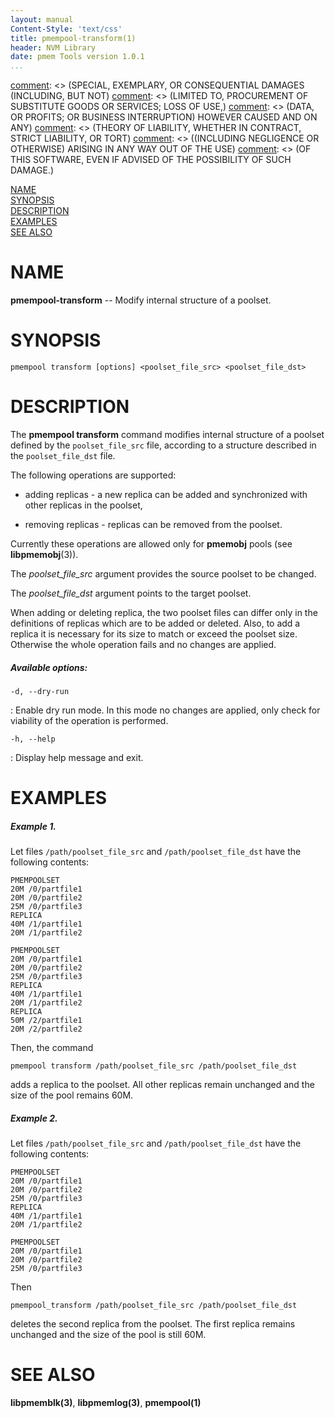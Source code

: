 ```yaml
---
layout: manual
Content-Style: 'text/css'
title: pmempool-transform(1)
header: NVM Library
date: pmem Tools version 1.0.1
...
```


[comment]: <> (Copyright 2016, Intel Corporation)

[comment]: <> (Redistribution and use in source and binary forms, with or without)
[comment]: <> (modification, are permitted provided that the following conditions)
[comment]: <> (are met:)
[comment]: <> (    * Redistributions of source code must retain the above copyright)
[comment]: <> (      notice, this list of conditions and the following disclaimer.)
[comment]: <> (    * Redistributions in binary form must reproduce the above copyright)
[comment]: <> (      notice, this list of conditions and the following disclaimer in)
[comment]: <> (      the documentation and/or other materials provided with the)
[comment]: <> (      distribution.)
[comment]: <> (    * Neither the name of the copyright holder nor the names of its)
[comment]: <> (      contributors may be used to endorse or promote products derived)
[comment]: <> (      from this software without specific prior written permission.)

[comment]: <> (THIS SOFTWARE IS PROVIDED BY THE COPYRIGHT HOLDERS AND CONTRIBUTORS)
[comment]: <> ("AS IS" AND ANY EXPRESS OR IMPLIED WARRANTIES, INCLUDING, BUT NOT)
[comment]: <> (LIMITED TO, THE IMPLIED WARRANTIES OF MERCHANTABILITY AND FITNESS FOR)
[comment]: <> (A PARTICULAR PURPOSE ARE DISCLAIMED. IN NO EVENT SHALL THE COPYRIGHT)
[comment]: <> (OWNER OR CONTRIBUTORS BE LIABLE FOR ANY DIRECT, INDIRECT, INCIDENTAL,)
[comment]: <> (SPECIAL, EXEMPLARY, OR CONSEQUENTIAL DAMAGES (INCLUDING, BUT NOT)
[comment]: <> (LIMITED TO, PROCUREMENT OF SUBSTITUTE GOODS OR SERVICES; LOSS OF USE,)
[comment]: <> (DATA, OR PROFITS; OR BUSINESS INTERRUPTION) HOWEVER CAUSED AND ON ANY)
[comment]: <> (THEORY OF LIABILITY, WHETHER IN CONTRACT, STRICT LIABILITY, OR TORT)
[comment]: <> ((INCLUDING NEGLIGENCE OR OTHERWISE) ARISING IN ANY WAY OUT OF THE USE)
[comment]: <> (OF THIS SOFTWARE, EVEN IF ADVISED OF THE POSSIBILITY OF SUCH DAMAGE.)

[comment]: <> (pmempool-transform.1 -- man page for pmempool-transform)

[NAME](#name)<br />
[SYNOPSIS](#synopsis)<br />
[DESCRIPTION](#description)<br />
[EXAMPLES](#examples)<br />
[SEE ALSO](#see-also)<br />

# NAME #

**pmempool-transform** -- Modify internal structure of a poolset.

# SYNOPSIS #

```
pmempool transform [options] <poolset_file_src> <poolset_file_dst>
```

# DESCRIPTION #

The **pmempool transform** command modifies internal structure of a poolset
defined by the `poolset_file_src` file, according to a structure described in
the `poolset_file_dst` file.

The following operations are supported:

* adding replicas - a new replica can be added and synchronized with other
replicas in the poolset,

* removing replicas - replicas can be removed from the poolset.

Currently these operations are allowed only for **pmemobj** pools (see
**libpmemobj**(3)).


The *poolset_file_src* argument provides the source poolset to be changed.

The *poolset_file_dst* argument points to the target poolset.

When adding or deleting replica, the two poolset files can differ only in the
definitions of replicas which are to be added or deleted.
Also, to add a replica it is necessary for its size to match or exceed the
poolset size. Otherwise the whole operation fails and no changes are applied.


##### Available options: #####

`-d, --dry-run`

: Enable dry run mode. In this mode no changes are applied, only check for
viability of the operation is performed.

`-h, --help`

: Display help message and exit.


# EXAMPLES #

##### Example 1. #####

Let files `/path/poolset_file_src` and `/path/poolset_file_dst` have the
following contents:

```
PMEMPOOLSET
20M /0/partfile1
20M /0/partfile2
25M /0/partfile3
REPLICA
40M /1/partfile1
20M /1/partfile2
```

```
PMEMPOOLSET
20M /0/partfile1
20M /0/partfile2
25M /0/partfile3
REPLICA
40M /1/partfile1
20M /1/partfile2
REPLICA
50M /2/partfile1
20M /2/partfile2

```
Then, the command

`pmempool transform /path/poolset_file_src /path/poolset_file_dst`

adds a replica to the poolset. All other replicas remain unchanged and
the size of the pool remains 60M.

##### Example 2. #####

Let files `/path/poolset_file_src` and `/path/poolset_file_dst` have the
following contents:

```
PMEMPOOLSET
20M /0/partfile1
20M /0/partfile2
25M /0/partfile3
REPLICA
40M /1/partfile1
20M /1/partfile2
```

```
PMEMPOOLSET
20M /0/partfile1
20M /0/partfile2
25M /0/partfile3
```
Then

`pmempool_transform /path/poolset_file_src /path/poolset_file_dst`

deletes the second replica from the poolset. The first replica remains
unchanged and the size of the pool is still 60M.

# SEE ALSO #

**libpmemblk(3)**, **libpmemlog(3)**, **pmempool(1)**
